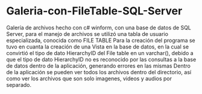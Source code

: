 # Galeria-con-FileTable-SQL-Server

Galería de archivos hecho con c# winform, con una base de datos de SQL Server, para el manejo de archivos se utilizó una tabla de usuario especializada, conocida como FILE TABLE
Para la creación del programa se tuvo en cuanta la creación de una Vista en la base de datos, en la cual se convirtió el tipo de dato HierarchyID del File table en un varchar(), debido a que el tipo de dato HierarchyID no es reconocido por las consultas a la base de datos dentro de la aplicación, generando errores en las mismas 
Dentro de la aplicación se pueden ver todos los archivos dentro del directorio, así como ver los archivos que son solo imagenes, videos y audios por separado.
